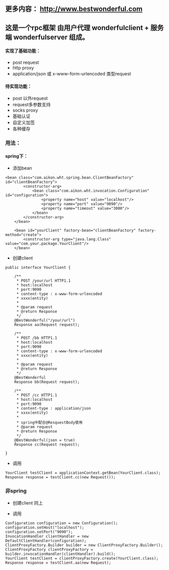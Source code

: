 ## 更多内容： <http://www.bestwonderful.com>

## 这是一个rpc框架 由用户代理 wonderfulclient +  服务端 wonderfulserver 组成。


#### 实现了基础功能：
* post request
* http proxy
* application/json 或 x-www-form-urlencoded 类型request

#### 待实现功能：
* post 以外request
* request多参数支持
* socks proxy
* 基础认证
* 自定义加签
* 各种缓存

### 用法：
#### spring下：

+ 添加bean
~~~
<bean class="com.aikon.wht.spring.bean.ClientBeanFactory" id="clientBeanFactory">
        <constructor-arg>
            <bean class="com.aikon.wht.invocation.Configuration" id="configuration">
                <property name="host" value="localhost"/>
                <property name="port" value="9090"/>
                <property name="timeout" value="3000"/>
            </bean>
        </constructor-arg>
    </bean>

    <bean id="yourClient" factory-bean="clientBeanFactory" factory-method="create">
        <constructor-arg type="java.lang.Class" value="com.your.package.YourClient"/>
    </bean>
~~~    

+ 创建client
```
public interface YourClient {

    /**
     * POST /your/url HTTP1.1
     * host:localhost
     * port:9090
     * content-type : x-www-form-urlencoded
     * xxxx(entity)
     * 
     * @param request
     * @return Response
     */
    @BestWonderful("/your/url")
    Response aa(Request request);

    /**
     * POST /bb HTTP1.1
     * host:localhost
     * port:9090
     * content-type : x-www-form-urlencoded
     * xxxx(entity)
     *
     * @param request
     * @return Response
     */
    @BestWonderful
    Response bb(Request request);

    /**
     * POST /cc HTTP1.1
     * host:localhost
     * port:9090
     * content-type : application/json
     * xxxx(entity)
     *
     * spring中配合@ResquestBody使用
     * @param request
     * @return Response
     */
    @BestWonderful(json = true)
    Response cc(Request request);

}
```

+ 调用
```
YourClient testClient = applicationContext.getBean(YourClient.class);
Response response = testClient.cc(new Request());
```

### 非spring
+ 创建client
同上

+ 调用
```
Configuration configuration = new Configuration();
configuration.setHost("localhost");
configuration.setPort("9090");
InvocationHandler clientHandler = new DefaultClientHandler(configuration);
ClientProxyFactory.Builder builder = new ClientProxyFactory.Builder();
ClientProxyFactory clientProxyFactory = builder.invocationHandler(clientHandler).build();
YourClient testClient = clientProxyFactory.create(YourClient.class);
Response response = testClient.aa(new Request);
```


